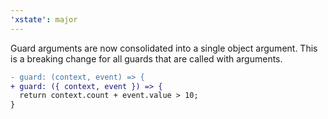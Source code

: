 ```yaml
---
'xstate': major
---
```


Guard arguments are now consolidated into a single object argument. This is a breaking change for all guards that are called with arguments.

```diff
- guard: (context, event) => {
+ guard: ({ context, event }) => {
  return context.count + event.value > 10;
}
```
